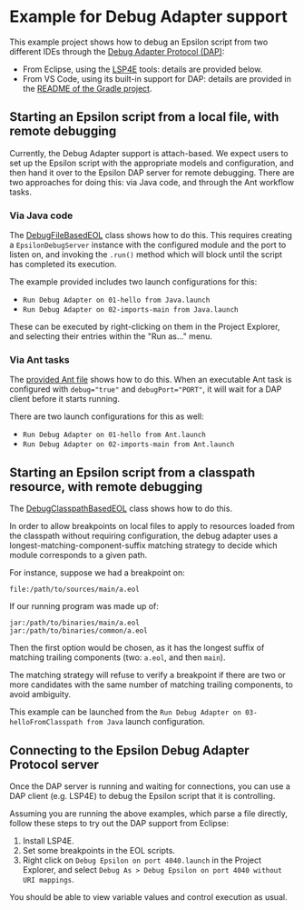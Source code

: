 # Example for Debug Adapter support

This example project shows how to debug an Epsilon script from two different IDEs through the [Debug Adapter Protocol (DAP)](https://microsoft.github.io/debug-adapter-protocol/):

* From Eclipse, using the [LSP4E](https://github.com/eclipse/lsp4e) tools: details are provided below.
* From VS Code, using its built-in support for DAP: details are provided in the [README of the Gradle project](epsilon/README.md).

## Starting an Epsilon script from a local file, with remote debugging

Currently, the Debug Adapter support is attach-based.
We expect users to set up the Epsilon script with the appropriate models and configuration, and then hand it over to the Epsilon DAP server for remote debugging.
There are two approaches for doing this: via Java code, and through the Ant workflow tasks.

### Via Java code

The [DebugFileBasedEOL](src/org/eclipse/epsilon/examples/eol/dap/DebugFileBasedEOL.java) class shows how to do this.
This requires creating a `EpsilonDebugServer` instance with the configured module and the port to listen on, and invoking the `.run()` method which will block until the script has completed its execution.

The example provided includes two launch configurations for this:

* `Run Debug Adapter on 01-hello from Java.launch`
* `Run Debug Adapter on 02-imports-main from Java.launch`

These can be executed by right-clicking on them in the Project Explorer, and selecting their entries within the "Run as..." menu.

### Via Ant tasks

The [provided Ant file](build.xml) shows how to do this.
When an executable Ant task is configured with `debug="true"` and `debugPort="PORT"`, it will wait for a DAP client before it starts running.

There are two launch configurations for this as well:

* `Run Debug Adapter on 01-hello from Ant.launch`
* `Run Debug Adapter on 02-imports-main from Ant.launch`

## Starting an Epsilon script from a classpath resource, with remote debugging

The [DebugClasspathBasedEOL](src/org/eclipse/epsilon/examples/eol/dap/DebugClasspathBasedEOL.java) class shows how to do this.

In order to allow breakpoints on local files to apply to resources loaded from the classpath without requiring configuration, the debug adapter uses a longest-matching-component-suffix matching strategy to decide which module corresponds to a given path.

For instance, suppose we had a breakpoint on:

```
file:/path/to/sources/main/a.eol
```

If our running program was made up of:

```
jar:/path/to/binaries/main/a.eol
jar:/path/to/binaries/common/a.eol
```

Then the first option would be chosen, as it has the longest suffix of matching trailing components (two: `a.eol`, and then `main`).

The matching strategy will refuse to verify a breakpoint if there are two or more candidates with the same number of matching trailing components, to avoid ambiguity.

This example can be launched from the `Run Debug Adapter on 03-helloFromClasspath from Java` launch configuration.

## Connecting to the Epsilon Debug Adapter Protocol server 

Once the DAP server is running and waiting for connections, you can use a DAP client (e.g. LSP4E) to debug the Epsilon script that it is controlling.

Assuming you are running the above examples, which parse a file directly, follow these steps to try out the DAP support from Eclipse:

1. Install LSP4E.
1. Set some breakpoints in the EOL scripts.
1. Right click on `Debug Epsilon on port 4040.launch` in the Project Explorer, and select `Debug As > Debug Epsilon on port 4040 without URI mappings`.

You should be able to view variable values and control execution as usual.